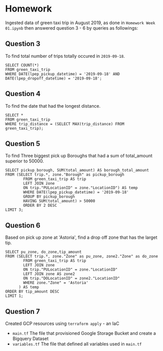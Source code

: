# Homework

Ingested data of green taxi trip in August 2019, as done in `Homework Week 01.ipynb`
then answered question 3 - 6 by queries as followings:

## Question 3
To find total number of trips totally occured in `2019-09-18`.

```
SELECT COUNT(*)
FROM green_taxi_trip
WHERE DATE(lpep_pickup_datetime) = '2019-09-18' AND 
DATE(lpep_dropoff_datetime) = '2019-09-18';
```

## Question 4
To find the date that had the longest distance.

``` 
SELECT *
FROM green_taxi_trip
WHERE trip_distance = (SELECT MAX(trip_distance) FROM green_taxi_trip);
```

## Question 5 
To find Three biggest pick up Boroughs that had a sum of total_amount superior to 50000.

```
SELECT pickup_borough, SUM(total_amount) AS borough_total_amount
FROM (SELECT trip.*, zone."Borough" as pickup_borough
        FROM green_taxi_trip AS trip
        LEFT JOIN zone
        ON trip."PULocationID" = zone."LocationID") AS temp
        WHERE DATE(lpep_pickup_datetime) = '2019-09-18'
        GROUP BY pickup_borough 
        HAVING SUM(total_amount) > 50000
        ORDER BY 2 DESC
LIMIT 3;
```

## Question 6 
Based on pick up zone at 'Astoria', find a drop off zone that has the larget tip.

```
SELECT pu_zone, do_zone,tip_amount
FROM (SELECT trip.*, zone."Zone" as pu_zone, zone2."Zone" as do_zone
	  	FROM green_taxi_trip AS trip
	  	LEFT JOIN zone
	  	ON trip."PULocationID" = zone."LocationID"
		LEFT JOIN zone AS zone2
		ON trip."DOLocationID" = zone2."LocationID"
	  	WHERE zone."Zone" = 'Astoria'
	  ) AS temp
ORDER BY tip_amount DESC
LIMIT 1;
```

## Question 7 
Created GCP resources using `terraform apply` - an IaC 
- `main.tf` The file that provisioned Google Storage Bucket and create a Bigquery Dataset
- `variables.tf` The file that defined all variables used in `main.tf`

